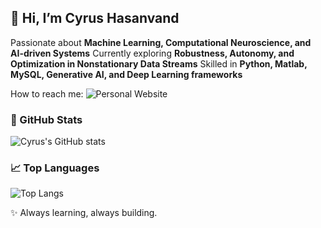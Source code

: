 ## 👋 Hi, I’m Cyrus Hasanvand 

Passionate about **Machine Learning, Computational Neuroscience, and AI-driven Systems** 
Currently exploring **Robustness, Autonomy, and Optimization in Nonstationary Data Streams**
Skilled in **Python, Matlab, MySQL, Generative AI, and Deep Learning frameworks** 

How to reach me: ![Personal Website](https://cyrushasanvand.github.io/)

### 🚀 GitHub Stats
![Cyrus's GitHub stats](https://github-readme-stats.vercel.app/api?username=CyrusHasanvand&show_icons=true&theme=radical)

### 📈 Top Languages
![Top Langs](https://github-readme-stats.vercel.app/api/top-langs/?username=CyrusHasanvand&layout=compact)


✨ Always learning, always building.
